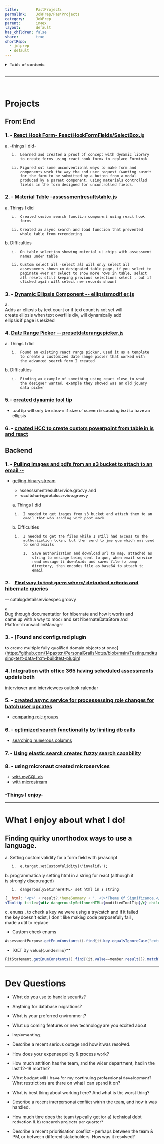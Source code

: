 ```yaml
---
title:        PastProjects
permalink:    JobPrep/PastProjects
category:     JobPrep
parent:       index
layout:       default
has_children: false
share:        true
shortRepo:
  - jobprep
  - default
---
```



<details markdown="block">        
<summary>        
Table of contents        
</summary>        
{: .text-delta }        
1. TOC        
{:toc}        
</details>        

<br/>        

***        

<br/>        

# Projects

## Front End

### 1. - [React Hook Form- ReactHookFormFields/SelectBox.js](https://github.com/14paxton/ReactHookFormDynamicComponents)

a. -things I did-

       i.  Learned and created a proof of concept with dynamic library      
           to create forms using react hook forms to replace Forminak      
      
       ii. Figured out some unconventional ways to make form and      
           components work the way the end user request (wanting submit      
           for the form to be submitted by a button from a modal      
           produced by a parent component, using materials controlled      
           fields in the form designed for uncontrolled fields.      

### 2. - [Material Table -assessmentresultstable.js](https://github.com/14paxton/TableWithAsyncCall)

a. Things I did

       i.  Created custom search function component using react hook      
           forms      
      
       ii. Created an async search and load function that prevented      
           whole table from rerendering      

b. Difficulties

       i.  On table selection showing material ui chips with assessment      
           names under table      
      
       ii. Custom select all (select all will only select all      
           assessments shown on designated table page, if you select to      
           paginate over or select to show more rows in table, select      
           all resets still keeping previous selections select , but if      
           clicked again will select new records shown)      

### 3. - [Dynamic Ellipsis Component -- ellipsismodifier.js](https://github.com/14paxton/DynamicEllipsis)

a.  
Adds an ellipsis by text count or if text count is not set will      
create ellipsis when text overfills div, will dynamically add      
ellipsis if page is resized

### 4. [Date Range Picker -- presetdaterangepicker.js](https://github.com/14paxton/DateRangePicker)

a. Things I did

       i.  Found an existing react range picker, used it as a template      
           to create a customized date range picker that worked with      
           the advanced search form I created      

b. Difficulties

       i.  Finding an example of something using react close to what      
           the designer wanted, example they showed was an old jquery      
           data picker      

### 5.- [ created dynamic tool tip ](https://gist.github.com/14paxton/9c745874ec384add89c1908c73832594)

- tool tip will only be shown if size of screen is causing text to have an ellipsis

### 6. - [created HOC to create custom powerpoint from table in js and react](https://github.com/14paxton/TableToPowerPoint)

## Backend

### 1. - [Pulling images and pdfs from an s3 bucket to attach to an email --](https://gist.github.com/14paxton/1fa8f703b708b9488408c9217a83b3a9)

- [getting binary stream](https://gist.github.com/14paxton/58da1e0c108fa527c5ec1a770eefa683)
    - assesssmentresultservice.groovy and
    - resultsharingdetalsservice.groovy

  a. Things I did

       i.  I needed to get images from s3 bucket and attach them to an      
           email that was sending with post mark      

  b. Difficulties

       i.  I needed to get the files while I still had access to the      
           authorization token, but then send to jms que which was used      
           to send emails      

           1.  Save authorization and download url to map, attached as      
               string to message being sent to que, when email service      
               read message it downloads and saves file to temp      
               directory, then encodes file as base64 to attach to      
               email      

### 2. - [Find way to test gorm where/ detached criteria and hibernate queries](https://github.com/14paxton/PersonalGrailsNotes/blob/main/Testing.md#mocking-hibernate-used-to-test-methods-using-where-queriers--detached-criteria--criteria-builder)

-- catalogdetailservicespec.groovy

a.  
Dug through documentation for hibernate and how it works and      
came up with a way to mock and set hibernateDataStore and      
PlatformTransactionManager

### 3. - [Found and configured plugin

to create multiple fully qualified domain objects at once](https://github.com/14paxton/PersonalGrailsNotes/blob/main/Testing.md#using-test-data-from-buildtest-plugin)

### 4. Integration with office 365 having scheduled assessments update both

interviewer and interviewees outlook calendar

### 5. - [created async service for processessing role changes for batch user updates](https://gist.github.com/14paxton/ef4f6e91fa7fa44015c41f26a1caf3ae)

- [comparing role groups](https://gist.github.com/14paxton/b7ff93091f4db71beffb0a37140fa0f2)

### 6. - [optimized search functionality by limiting db calls](https://gist.github.com/14paxton/b5a8d600dc4066010b4067bd8968f613)

- [searching numerous columns](https://gist.github.com/14paxton/e72c14086f5d9a6a0c58dc8463b93561)

### 7. - [Using elastic search created fuzzy search capability](https://github.com/14paxton/PersonalGrailsNotes/blob/main/ElasticSearch.md)

### 8. - using micronaut created microservices

- [with mySQL db](https://github.com/14paxton/micronaut_mysql_hibernate)
- [with microstream](https://github.com/14paxton/micronaut_microstream)

### -Things I enjoy-

      
---      

# What I enjoy about what I do!

## Finding quirky unorthodox ways to use a language.

a. Setting custom validity for a form field with javascript

       i.  e.target.setCustomValidity(\'invalid\');      

b. programmatically setting html in a string for react (although it      
is strongly discouraged)

       i.  dangerouslySetInnerHTML- set html in a string      

```jsx      
{__html: '<p>' + result?.themeSummary + '. <i>*Theme Of Significance.</i></p>'}
<Tooltip title={<div dangerouslySetInnerHTML={modifiedToolTip}/>} childrenDisplayStyle="inline">      
```      

c. enums , to check a key we were using a try/catch and if it failed      
the key doesn't exist, I don't like making code purposefully fail ,      
made a util to replace

- Custom check enums

```java      
AssessmentPurpose.getEnumConstants().find{it.key.equalsIgnoreCase("extrn")}?.value      
```      

- [GET By value]{.underline}**

```java      
FitStatement.getEnumConstants().find{(it.value==member.result)}?.match?:member.result      
```      

      
---      

# Dev Questions

- What do you use to handle security?

- Anything for database migrations?

- What is your preferred environment?

- What up coming features or new technology are you excited about

- implementing.

- Describe a recent serious outage and how it was resolved.

- How does your expense policy & process work?

- How much attrition has the team, and the wider department, had in the last 12-18 months?

- What budget will I have for my continuing professional development? What restrictions are there on what I can spend it on?

- What is best thing about working here? And what is the worst thing?

- Describe a recent interpersonal conflict within the team, and how it was handled.

- How much time does the team typically get for a) technical debt reduction & b) research projects per quarter?

- Describe a recent prioritisation conflict - perhaps between the team & PM, or between different stakeholders. How was it resolved?    
